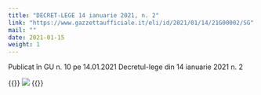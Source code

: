 ```yaml
---
title: "DECRET-LEGE 14 ianuarie 2021, n. 2"
link: "https://www.gazzettaufficiale.it/eli/id/2021/01/14/21G00002/SG"
mail: ""
date: 2021-01-15
weight: 1
---
```


Publicat în GU n. 10 ​​pe 14.01.2021 Decretul-lege din 14 ianuarie 2021 n. 2

{{<rawhtml>}}
<img src="/images/foto/zona-gialla-nazionale.jpg" class="img-fluid">
{{</rawhtml>}}

